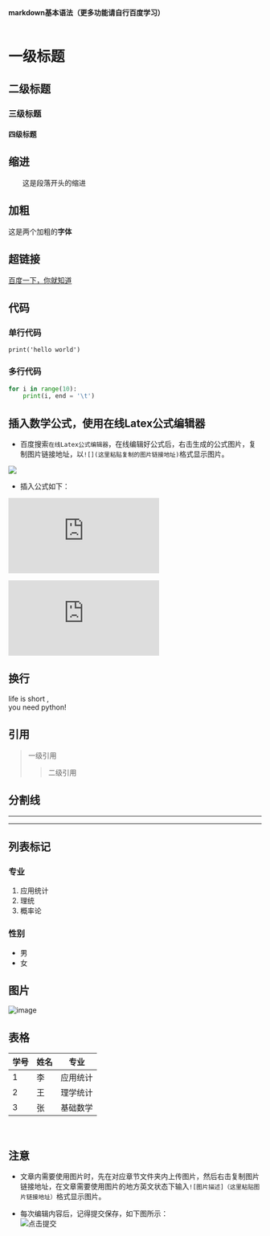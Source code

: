 

**markdown基本语法（更多功能请自行百度学习）**  
<br>


# 一级标题
## 二级标题
### 三级标题
#### 四级标题
  
  
## 缩进<br>
&emsp;&emsp;这是段落开头的缩进<br>
  
  
## 加粗<br>
这是两个加粗的**字体**
  
  
## 超链接<br>
[百度一下，你就知道](http://www.baidu.com/)
  
  
## 代码  
### 单行代码  

`print('hello world')`  


  
### 多行代码  
```python
for i in range(10):
    print(i, end = '\t')
```  

  
## 插入数学公式，使用在线Latex公式编辑器  

- 百度搜索`在线Latex公式编辑器`，在线编辑好公式后，右击生成的公式图片，复制图片链接地址，以`![](这里粘贴复制的图片链接地址)`格式显示图片。  

![](https://github.com/yanjiusheng2018/dlt/blob/master/image/tupian2.jpg)  

- 插入公式如下：  



![](http://latex.codecogs.com/gif.latex?%5Csqrt%7Ba%5E2&plus;b%5E2%7D)  

![](http://latex.codecogs.com/gif.latex?2H_2%20&plus;%20O_2%20%5Cxrightarrow%7Bn%2Cm%7D2H_2O)  




## 换行  
life is short ,  <br/>you need python!  


  
## 引用  
>一级引用  
>>二级引用  
  
  
## 分割线  
***
---
  
  
## 列表标记  
### 专业  
1. 应用统计  
2. 理统  
3. 概率论  

### 性别  
* 男  
* 女  
  
 ## 图片  
 
 ![image](https://github.com/yanjiusheng2018/dlt/blob/master/image/python.jpg)  
   
 ## 表格  
   
   
学号|姓名|专业
-|-|-
1|李|应用统计
2|王|理学统计
3|张|基础数学
<br>

## 注意  

- 文章内需要使用图片时，先在对应章节文件夹内上传图片，然后右击复制图片链接地址，在文章需要使用图片的地方英文状态下输入`![图片描述]（这里粘贴图片链接地址）`格式显示图片。  

- 每次编辑内容后，记得提交保存，如下图所示：  
![点击提交](https://github.com/yanjiusheng2018/dlt/blob/master/image/tupian.jpg)
